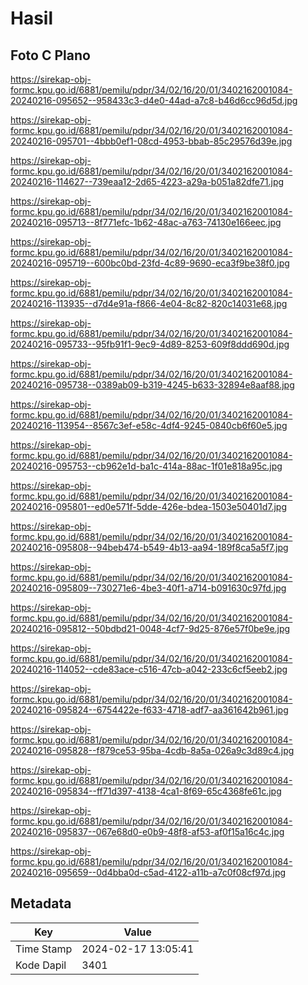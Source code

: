 # Hasil

## Foto C Plano

https://sirekap-obj-formc.kpu.go.id/6881/pemilu/pdpr/34/02/16/20/01/3402162001084-20240216-095652--958433c3-d4e0-44ad-a7c8-b46d6cc96d5d.jpg

https://sirekap-obj-formc.kpu.go.id/6881/pemilu/pdpr/34/02/16/20/01/3402162001084-20240216-095701--4bbb0ef1-08cd-4953-bbab-85c29576d39e.jpg

https://sirekap-obj-formc.kpu.go.id/6881/pemilu/pdpr/34/02/16/20/01/3402162001084-20240216-114627--739eaa12-2d65-4223-a29a-b051a82dfe71.jpg

https://sirekap-obj-formc.kpu.go.id/6881/pemilu/pdpr/34/02/16/20/01/3402162001084-20240216-095713--8f771efc-1b62-48ac-a763-74130e166eec.jpg

https://sirekap-obj-formc.kpu.go.id/6881/pemilu/pdpr/34/02/16/20/01/3402162001084-20240216-095719--600bc0bd-23fd-4c89-9690-eca3f9be38f0.jpg

https://sirekap-obj-formc.kpu.go.id/6881/pemilu/pdpr/34/02/16/20/01/3402162001084-20240216-113935--d7d4e91a-f866-4e04-8c82-820c14031e68.jpg

https://sirekap-obj-formc.kpu.go.id/6881/pemilu/pdpr/34/02/16/20/01/3402162001084-20240216-095733--95fb91f1-9ec9-4d89-8253-609f8ddd690d.jpg

https://sirekap-obj-formc.kpu.go.id/6881/pemilu/pdpr/34/02/16/20/01/3402162001084-20240216-095738--0389ab09-b319-4245-b633-32894e8aaf88.jpg

https://sirekap-obj-formc.kpu.go.id/6881/pemilu/pdpr/34/02/16/20/01/3402162001084-20240216-113954--8567c3ef-e58c-4df4-9245-0840cb6f60e5.jpg

https://sirekap-obj-formc.kpu.go.id/6881/pemilu/pdpr/34/02/16/20/01/3402162001084-20240216-095753--cb962e1d-ba1c-414a-88ac-1f01e818a95c.jpg

https://sirekap-obj-formc.kpu.go.id/6881/pemilu/pdpr/34/02/16/20/01/3402162001084-20240216-095801--ed0e571f-5dde-426e-bdea-1503e50401d7.jpg

https://sirekap-obj-formc.kpu.go.id/6881/pemilu/pdpr/34/02/16/20/01/3402162001084-20240216-095808--94beb474-b549-4b13-aa94-189f8ca5a5f7.jpg

https://sirekap-obj-formc.kpu.go.id/6881/pemilu/pdpr/34/02/16/20/01/3402162001084-20240216-095809--730271e6-4be3-40f1-a714-b091630c97fd.jpg

https://sirekap-obj-formc.kpu.go.id/6881/pemilu/pdpr/34/02/16/20/01/3402162001084-20240216-095812--50bdbd21-0048-4cf7-9d25-876e57f0be9e.jpg

https://sirekap-obj-formc.kpu.go.id/6881/pemilu/pdpr/34/02/16/20/01/3402162001084-20240216-114052--cde83ace-c516-47cb-a042-233c6cf5eeb2.jpg

https://sirekap-obj-formc.kpu.go.id/6881/pemilu/pdpr/34/02/16/20/01/3402162001084-20240216-095824--6754422e-f633-4718-adf7-aa361642b961.jpg

https://sirekap-obj-formc.kpu.go.id/6881/pemilu/pdpr/34/02/16/20/01/3402162001084-20240216-095828--f879ce53-95ba-4cdb-8a5a-026a9c3d89c4.jpg

https://sirekap-obj-formc.kpu.go.id/6881/pemilu/pdpr/34/02/16/20/01/3402162001084-20240216-095834--ff71d397-4138-4ca1-8f69-65c4368fe61c.jpg

https://sirekap-obj-formc.kpu.go.id/6881/pemilu/pdpr/34/02/16/20/01/3402162001084-20240216-095837--067e68d0-e0b9-48f8-af53-af0f15a16c4c.jpg

https://sirekap-obj-formc.kpu.go.id/6881/pemilu/pdpr/34/02/16/20/01/3402162001084-20240216-095659--0d4bba0d-c5ad-4122-a11b-a7c0f08cf97d.jpg


## Metadata

| Key        | Value               |
| ---------- | ------------------- |
| Time Stamp | 2024-02-17 13:05:41 |
| Kode Dapil | 3401                |



